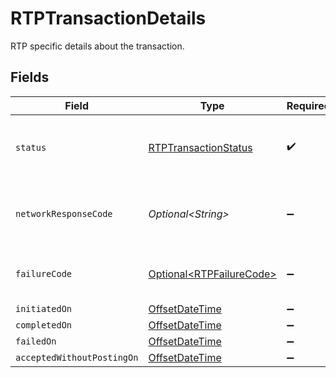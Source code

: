 # RTPTransactionDetails

RTP specific details about the transaction.


## Fields

| Field                                                                                     | Type                                                                                      | Required                                                                                  | Description                                                                               |
| ----------------------------------------------------------------------------------------- | ----------------------------------------------------------------------------------------- | ----------------------------------------------------------------------------------------- | ----------------------------------------------------------------------------------------- |
| `status`                                                                                  | [RTPTransactionStatus](../../models/components/RTPTransactionStatus.md)                   | :heavy_check_mark:                                                                        | Status of a transaction within the RTP lifecycle.                                         |
| `networkResponseCode`                                                                     | *Optional\<String>*                                                                       | :heavy_minus_sign:                                                                        | Response code returned by network on failure.                                             |
| `failureCode`                                                                             | [Optional\<RTPFailureCode>](../../models/components/RTPFailureCode.md)                    | :heavy_minus_sign:                                                                        | Status codes for RTP failures.                                                            |
| `initiatedOn`                                                                             | [OffsetDateTime](https://docs.oracle.com/javase/8/docs/api/java/time/OffsetDateTime.html) | :heavy_minus_sign:                                                                        | N/A                                                                                       |
| `completedOn`                                                                             | [OffsetDateTime](https://docs.oracle.com/javase/8/docs/api/java/time/OffsetDateTime.html) | :heavy_minus_sign:                                                                        | N/A                                                                                       |
| `failedOn`                                                                                | [OffsetDateTime](https://docs.oracle.com/javase/8/docs/api/java/time/OffsetDateTime.html) | :heavy_minus_sign:                                                                        | N/A                                                                                       |
| `acceptedWithoutPostingOn`                                                                | [OffsetDateTime](https://docs.oracle.com/javase/8/docs/api/java/time/OffsetDateTime.html) | :heavy_minus_sign:                                                                        | N/A                                                                                       |
